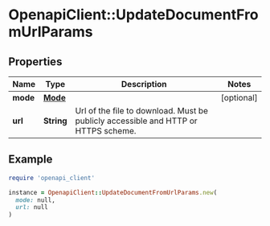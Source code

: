 # OpenapiClient::UpdateDocumentFromUrlParams

## Properties

| Name | Type | Description | Notes |
| ---- | ---- | ----------- | ----- |
| **mode** | [**Mode**](Mode.md) |  | [optional] |
| **url** | **String** | Url of the file to download. Must be publicly accessible and HTTP or HTTPS scheme. |  |

## Example

```ruby
require 'openapi_client'

instance = OpenapiClient::UpdateDocumentFromUrlParams.new(
  mode: null,
  url: null
)
```

